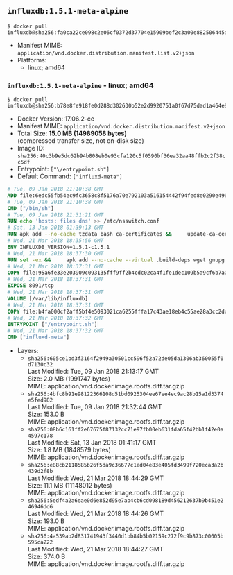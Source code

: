 ## `influxdb:1.5.1-meta-alpine`

```console
$ docker pull influxdb@sha256:fa0ca22ce098c2e06cf0372d37704e15909bef2c3a00e882506445daeaee279c
```

-	Manifest MIME: `application/vnd.docker.distribution.manifest.list.v2+json`
-	Platforms:
	-	linux; amd64

### `influxdb:1.5.1-meta-alpine` - linux; amd64

```console
$ docker pull influxdb@sha256:b78e8fe918fe0d288d302630b52e2d9920751a0f67d75dad1a464e84133243be
```

-	Docker Version: 17.06.2-ce
-	Manifest MIME: `application/vnd.docker.distribution.manifest.v2+json`
-	Total Size: **15.0 MB (14989058 bytes)**  
	(compressed transfer size, not on-disk size)
-	Image ID: `sha256:40c3b9e5dc62b94b808eb0e93cfa120c5f0590bf36ea32aa48ffb2c2f38cc5df`
-	Entrypoint: `["\/entrypoint.sh"]`
-	Default Command: `["influxd-meta"]`

```dockerfile
# Tue, 09 Jan 2018 21:10:38 GMT
ADD file:6edc55fb54ec9fc3658c8f5176a70e792103a516154442f94fed8e0290e4960e in / 
# Tue, 09 Jan 2018 21:10:38 GMT
CMD ["/bin/sh"]
# Tue, 09 Jan 2018 21:31:21 GMT
RUN echo 'hosts: files dns' >> /etc/nsswitch.conf
# Sat, 13 Jan 2018 01:39:13 GMT
RUN apk add --no-cache tzdata bash ca-certificates &&     update-ca-certificates
# Wed, 21 Mar 2018 18:35:56 GMT
ENV INFLUXDB_VERSION=1.5.1-c1.5.1
# Wed, 21 Mar 2018 18:37:30 GMT
RUN set -ex &&     apk add --no-cache --virtual .build-deps wget gnupg tar &&     for key in         05CE15085FC09D18E99EFB22684A14CF2582E0C5 ;     do         gpg --keyserver ha.pool.sks-keyservers.net --recv-keys "$key" ||         gpg --keyserver pgp.mit.edu --recv-keys "$key" ||         gpg --keyserver keyserver.pgp.com --recv-keys "$key" ;     done &&     wget --no-verbose https://dl.influxdata.com/enterprise/releases/influxdb-meta-${INFLUXDB_VERSION}-static_linux_amd64.tar.gz.asc &&     wget --no-verbose https://dl.influxdata.com/enterprise/releases/influxdb-meta-${INFLUXDB_VERSION}-static_linux_amd64.tar.gz &&     gpg --batch --verify influxdb-meta-${INFLUXDB_VERSION}-static_linux_amd64.tar.gz.asc influxdb-meta-${INFLUXDB_VERSION}-static_linux_amd64.tar.gz &&     mkdir -p /usr/src &&     tar -C /usr/src -xzf influxdb-meta-${INFLUXDB_VERSION}-static_linux_amd64.tar.gz &&     rm -f /usr/src/influxdb-*/influxdb-meta.conf &&     chmod +x /usr/src/influxdb-*/* &&     cp -a /usr/src/influxdb-*/* /usr/bin/ &&     rm -rf *.tar.gz* /usr/src /root/.gnupg &&     apk del .build-deps
# Wed, 21 Mar 2018 18:37:31 GMT
COPY file:95a6fe33e203909c093135fff9ff2b4cdc02ca4f1fe1dec109b5a9cf6b7a0946 in /etc/influxdb/influxdb-meta.conf 
# Wed, 21 Mar 2018 18:37:31 GMT
EXPOSE 8091/tcp
# Wed, 21 Mar 2018 18:37:31 GMT
VOLUME [/var/lib/influxdb]
# Wed, 21 Mar 2018 18:37:31 GMT
COPY file:b4fa000cf2aff5bf4e5093021ca6255fffa17c43ae18eb4c55ae28a3cc2dc281 in /entrypoint.sh 
# Wed, 21 Mar 2018 18:37:32 GMT
ENTRYPOINT ["/entrypoint.sh"]
# Wed, 21 Mar 2018 18:37:32 GMT
CMD ["influxd-meta"]
```

-	Layers:
	-	`sha256:605ce1bd3f3164f2949a30501cc596f52a72de05da1306ab360055f0d7130c32`  
		Last Modified: Tue, 09 Jan 2018 21:13:17 GMT  
		Size: 2.0 MB (1991747 bytes)  
		MIME: application/vnd.docker.image.rootfs.diff.tar.gzip
	-	`sha256:4bfc8b91e98122366108d51bd0925304ee67ee4ec9ac28b15a1d3374e5fed982`  
		Last Modified: Tue, 09 Jan 2018 21:32:44 GMT  
		Size: 153.0 B  
		MIME: application/vnd.docker.image.rootfs.diff.tar.gzip
	-	`sha256:08b6c161ff2e67675f87132cc71e97fb00eb631fda65f42bb1f42e0a4597c178`  
		Last Modified: Sat, 13 Jan 2018 01:41:17 GMT  
		Size: 1.8 MB (1848579 bytes)  
		MIME: application/vnd.docker.image.rootfs.diff.tar.gzip
	-	`sha256:e88cb2118585b26f5da9c36677c1ed04e83e405fd3499f720eca3a2b439d2f8b`  
		Last Modified: Wed, 21 Mar 2018 18:44:29 GMT  
		Size: 11.1 MB (11148012 bytes)  
		MIME: application/vnd.docker.image.rootfs.diff.tar.gzip
	-	`sha256:5edf4a2a6eae0d6e852d95e7ab4cb6cd098189d456212637b9b451e246946dd6`  
		Last Modified: Wed, 21 Mar 2018 18:44:26 GMT  
		Size: 193.0 B  
		MIME: application/vnd.docker.image.rootfs.diff.tar.gzip
	-	`sha256:4a539ab2d831741943f3440d1bb84b5b02159c272f9c9b873c00605b595ca222`  
		Last Modified: Wed, 21 Mar 2018 18:44:27 GMT  
		Size: 374.0 B  
		MIME: application/vnd.docker.image.rootfs.diff.tar.gzip

